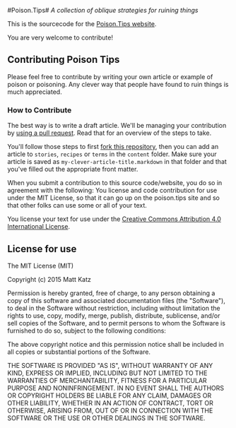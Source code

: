 #Poison.Tips#
*A collection of oblique strategies for ruining things*

This is the sourcecode for the [Poison.Tips website](http://poison.tips).

You are very welcome to contribute! 

## Contributing Poison Tips ##
Please feel free to contribute by writing your own article or example of poison or poisoning. Any clever way that people have found to ruin things is much appreciated. 

### How to Contribute ###
The best way is to write a draft article. We'll be managing your contribution by [using a pull request](https://help.github.com/articles/using-pull-requests/). Read that for an overview of the steps to take.

You'll follow those steps to first [fork this repository](https://help.github.com/articles/fork-a-repo/), then you can add an article to `stories`, `recipes` or `terms` in the `content` folder. Make sure your article is saved as `my-clever-article-title.markdown` in that folder and that you've filled out the appropriate front matter. 

When you submit a contribution to this source code/website, you do so in agreement with the following:
You license and code contribution for use under the MIT License, so that it can go up on the poison.tips site and so that other folks can use some or all of your text.

You license your text for use under the [Creative Commons Attribution 4.0 International License](http://creativecommons.org/licenses/by/4.0/).

## License for use ##
The MIT License (MIT)

  Copyright (c) 2015 Matt Katz 

  Permission is hereby granted, free of charge, to any person obtaining a copy
  of this software and associated documentation files (the "Software"), to deal
  in the Software without restriction, including without limitation the rights
  to use, copy, modify, merge, publish, distribute, sublicense, and/or sell
  copies of the Software, and to permit persons to whom the Software is
  furnished to do so, subject to the following conditions:

  The above copyright notice and this permission notice shall be included in
  all copies or substantial portions of the Software.

  THE SOFTWARE IS PROVIDED "AS IS", WITHOUT WARRANTY OF ANY KIND, EXPRESS OR
  IMPLIED, INCLUDING BUT NOT LIMITED TO THE WARRANTIES OF MERCHANTABILITY,
  FITNESS FOR A PARTICULAR PURPOSE AND NONINFRINGEMENT. IN NO EVENT SHALL THE
  AUTHORS OR COPYRIGHT HOLDERS BE LIABLE FOR ANY CLAIM, DAMAGES OR OTHER
  LIABILITY, WHETHER IN AN ACTION OF CONTRACT, TORT OR OTHERWISE, ARISING FROM,
  OUT OF OR IN CONNECTION WITH THE SOFTWARE OR THE USE OR OTHER DEALINGS IN
  THE SOFTWARE.

